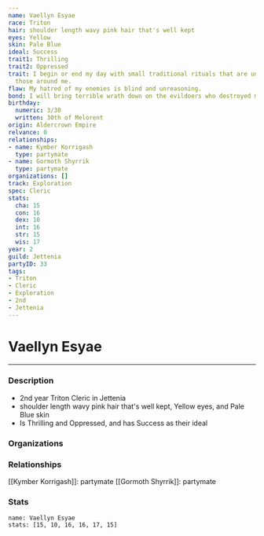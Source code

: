 ```yaml
---
name: Vaellyn Esyae
race: Triton
hair: shoulder length wavy pink hair that's well kept
eyes: Yellow
skin: Pale Blue
ideal: Success
trait1: Thrilling
trait2: Oppressed
trait: I begin or end my day with small traditional rituals that are unfamiliar to
  those around me.
flaw: My hatred of my enemies is blind and unreasoning.
bond: I will bring terrible wrath down on the evildoers who destroyed my homeland.
birthday:
  numeric: 3/30
  written: 30th of Melorent
origin: Aldercrown Empire
relvance: 0
relationships:
- name: Kymber Korrigash
  type: partymate
- name: Gormoth Shyrrik
  type: partymate
organizations: []
track: Exploration
spec: Cleric
stats:
  cha: 15
  con: 16
  dex: 10
  int: 16
  str: 15
  wis: 17
year: 2
guild: Jettenia
partyID: 33
tags:
- Triton
- Cleric
- Exploration
- 2nd
- Jettenia
---
```

# Vaellyn Esyae
---
### Description
- 2nd year Triton Cleric in Jettenia
- shoulder length wavy pink hair that's well kept, Yellow eyes, and Pale Blue skin
- Is Thrilling and Oppressed, and has Success as their ideal

### Organizations
### Relationships
[[Kymber Korrigash]]: partymate
[[Gormoth Shyrrik]]: partymate
### Stats
```statblock
name: Vaellyn Esyae
stats: [15, 10, 16, 16, 17, 15]
```